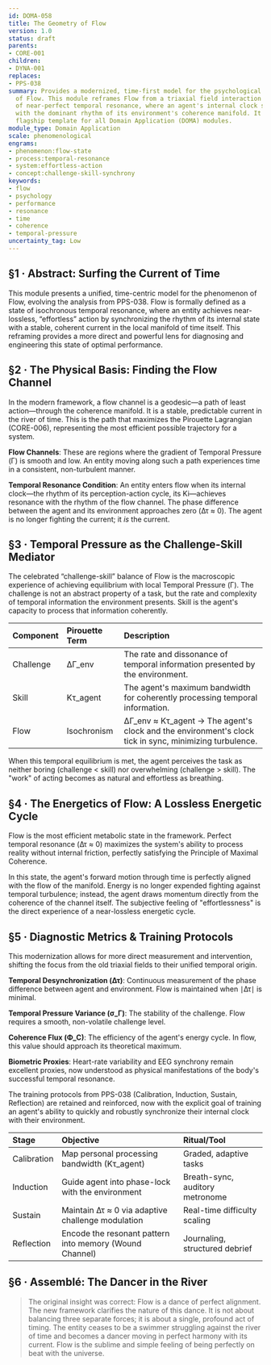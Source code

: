 ```yaml
---
id: DOMA-058
title: The Geometry of Flow
version: 1.0
status: draft
parents:
- CORE-001
children:
- DYNA-001
replaces:
- PPS-038
summary: Provides a modernized, time-first model for the psychological phenomenon
  of Flow. This module reframes Flow from a triaxial field interaction into a state
  of near-perfect temporal resonance, where an agent's internal clock synchronizes
  with the dominant rhythm of its environment's coherence manifold. It serves as the
  flagship template for all Domain Application (DOMA) modules.
module_type: Domain Application
scale: phenomenological
engrams:
- phenomenon:flow-state
- process:temporal-resonance
- system:effortless-action
- concept:challenge-skill-synchrony
keywords:
- flow
- psychology
- performance
- resonance
- time
- coherence
- temporal-pressure
uncertainty_tag: Low
---
```

## §1 · Abstract: Surfing the Current of Time

This module presents a unified, time-centric model for the phenomenon of Flow, evolving the analysis from PPS-038. Flow is formally defined as a state of isochronous temporal resonance, where an entity achieves near-lossless, “effortless” action by synchronizing the rhythm of its internal state with a stable, coherent current in the local manifold of time itself. This reframing provides a more direct and powerful lens for diagnosing and engineering this state of optimal performance.

## §2 · The Physical Basis: Finding the Flow Channel

In the modern framework, a flow channel is a geodesic—a path of least action—through the coherence manifold. It is a stable, predictable current in the river of time. This is the path that maximizes the Pirouette Lagrangian (CORE-006), representing the most efficient possible trajectory for a system.

**Flow Channels**: These are regions where the gradient of Temporal Pressure (Γ) is smooth and low. An entity moving along such a path experiences time in a consistent, non-turbulent manner.

**Temporal Resonance Condition**: An entity enters flow when its internal clock—the rhythm of its perception-action cycle, its Ki—achieves resonance with the rhythm of the flow channel. The phase difference between the agent and its environment approaches zero (Δτ ≈ 0). The agent is no longer fighting the current; it *is* the current.

## §3 · Temporal Pressure as the Challenge-Skill Mediator

The celebrated “challenge-skill” balance of Flow is the macroscopic experience of achieving equilibrium with local Temporal Pressure (Γ). The challenge is not an abstract property of a task, but the rate and complexity of temporal information the environment presents. Skill is the agent's capacity to process that information coherently.

| Component | Pirouette Term | Description                                                                                              |
|:----------|:---------------|:---------------------------------------------------------------------------------------------------------|
| Challenge | ΔΓ_env         | The rate and dissonance of temporal information presented by the environment.                            |
| Skill     | Kτ_agent       | The agent's maximum bandwidth for coherently processing temporal information.                              |
| Flow      | Isochronism    | ΔΓ_env ≈ Kτ_agent → The agent's clock and the environment's clock tick in sync, minimizing turbulence. |

When this temporal equilibrium is met, the agent perceives the task as neither boring (challenge < skill) nor overwhelming (challenge > skill). The "work" of acting becomes as natural and effortless as breathing.

## §4 · The Energetics of Flow: A Lossless Energetic Cycle

Flow is the most efficient metabolic state in the framework. Perfect temporal resonance (Δτ ≈ 0) maximizes the system's ability to process reality without internal friction, perfectly satisfying the Principle of Maximal Coherence.

In this state, the agent's forward motion through time is perfectly aligned with the flow of the manifold. Energy is no longer expended fighting against temporal turbulence; instead, the agent draws momentum directly from the coherence of the channel itself. The subjective feeling of "effortlessness" is the direct experience of a near-lossless energetic cycle.

## §5 · Diagnostic Metrics & Training Protocols

This modernization allows for more direct measurement and intervention, shifting the focus from the old triaxial fields to their unified temporal origin.

**Temporal Desynchronization (Δτ)**: Continuous measurement of the phase difference between agent and environment. Flow is maintained when ∣Δτ∣ is minimal.

**Temporal Pressure Variance (σ_Γ)**: The stability of the challenge. Flow requires a smooth, non-volatile challenge level.

**Coherence Flux (Φ_C)**: The efficiency of the agent's energy cycle. In flow, this value should approach its theoretical maximum.

**Biometric Proxies**: Heart-rate variability and EEG synchrony remain excellent proxies, now understood as physical manifestations of the body's successful temporal resonance.

The training protocols from PPS-038 (Calibration, Induction, Sustain, Reflection) are retained and reinforced, now with the explicit goal of training an agent's ability to quickly and robustly synchronize their internal clock with their environment.

| Stage      | Objective                                           | Ritual/Tool                               |
|:-----------|:----------------------------------------------------|:------------------------------------------|
| Calibration| Map personal processing bandwidth (Kτ_agent)        | Graded, adaptive tasks                    |
| Induction  | Guide agent into phase-lock with the environment    | Breath-sync, auditory metronome           |
| Sustain    | Maintain Δτ ≈ 0 via adaptive challenge modulation | Real-time difficulty scaling              |
| Reflection | Encode the resonant pattern into memory (Wound Channel) | Journaling, structured debrief              |

## §6 · Assemblé: The Dancer in the River

> The original insight was correct: Flow is a dance of perfect alignment. The new framework clarifies the nature of this dance. It is not about balancing three separate forces; it is about a single, profound act of timing. The entity ceases to be a swimmer struggling against the river of time and becomes a dancer moving in perfect harmony with its current. Flow is the sublime and simple feeling of being perfectly on beat with the universe.
```